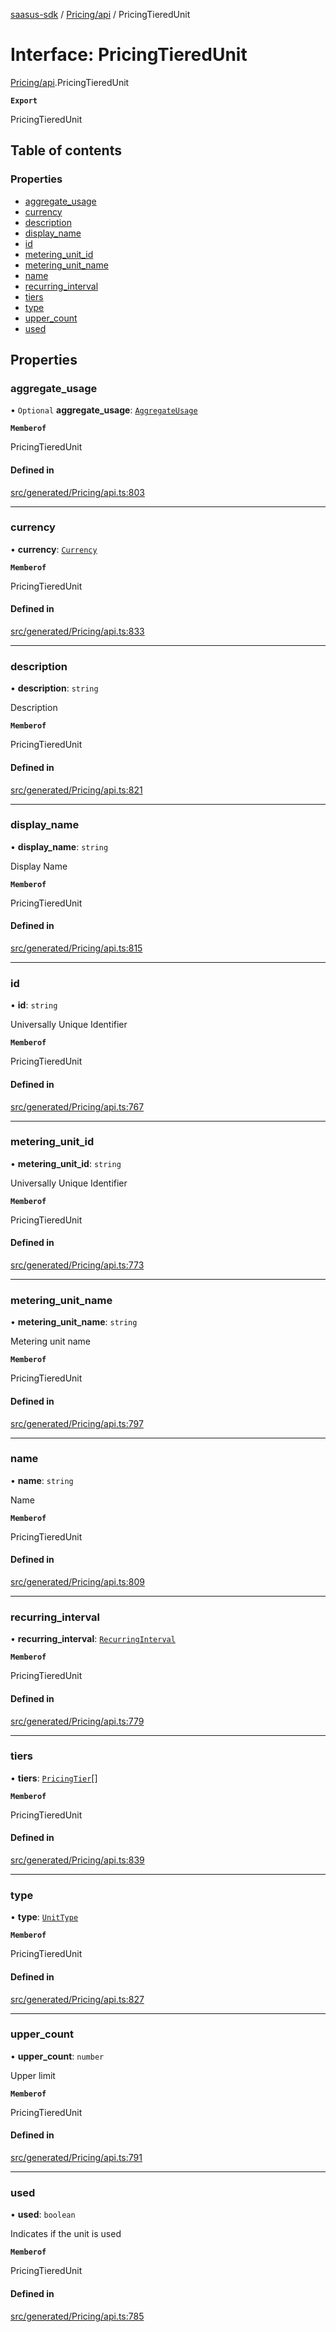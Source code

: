 [saasus-sdk](../README.md) / [Pricing/api](../modules/Pricing_api.md) / PricingTieredUnit

# Interface: PricingTieredUnit

[Pricing/api](../modules/Pricing_api.md).PricingTieredUnit

**`Export`**

PricingTieredUnit

## Table of contents

### Properties

- [aggregate\_usage](Pricing_api.PricingTieredUnit.md#aggregate_usage)
- [currency](Pricing_api.PricingTieredUnit.md#currency)
- [description](Pricing_api.PricingTieredUnit.md#description)
- [display\_name](Pricing_api.PricingTieredUnit.md#display_name)
- [id](Pricing_api.PricingTieredUnit.md#id)
- [metering\_unit\_id](Pricing_api.PricingTieredUnit.md#metering_unit_id)
- [metering\_unit\_name](Pricing_api.PricingTieredUnit.md#metering_unit_name)
- [name](Pricing_api.PricingTieredUnit.md#name)
- [recurring\_interval](Pricing_api.PricingTieredUnit.md#recurring_interval)
- [tiers](Pricing_api.PricingTieredUnit.md#tiers)
- [type](Pricing_api.PricingTieredUnit.md#type)
- [upper\_count](Pricing_api.PricingTieredUnit.md#upper_count)
- [used](Pricing_api.PricingTieredUnit.md#used)

## Properties

### aggregate\_usage

• `Optional` **aggregate\_usage**: [`AggregateUsage`](../enums/Pricing_api.AggregateUsage.md)

**`Memberof`**

PricingTieredUnit

#### Defined in

[src/generated/Pricing/api.ts:803](https://github.com/saasus-platform/saasus-sdk-javascript/blob/c67ac22/src/generated/Pricing/api.ts#L803)

___

### currency

• **currency**: [`Currency`](../enums/Pricing_api.Currency.md)

**`Memberof`**

PricingTieredUnit

#### Defined in

[src/generated/Pricing/api.ts:833](https://github.com/saasus-platform/saasus-sdk-javascript/blob/c67ac22/src/generated/Pricing/api.ts#L833)

___

### description

• **description**: `string`

Description

**`Memberof`**

PricingTieredUnit

#### Defined in

[src/generated/Pricing/api.ts:821](https://github.com/saasus-platform/saasus-sdk-javascript/blob/c67ac22/src/generated/Pricing/api.ts#L821)

___

### display\_name

• **display\_name**: `string`

Display Name

**`Memberof`**

PricingTieredUnit

#### Defined in

[src/generated/Pricing/api.ts:815](https://github.com/saasus-platform/saasus-sdk-javascript/blob/c67ac22/src/generated/Pricing/api.ts#L815)

___

### id

• **id**: `string`

Universally Unique Identifier

**`Memberof`**

PricingTieredUnit

#### Defined in

[src/generated/Pricing/api.ts:767](https://github.com/saasus-platform/saasus-sdk-javascript/blob/c67ac22/src/generated/Pricing/api.ts#L767)

___

### metering\_unit\_id

• **metering\_unit\_id**: `string`

Universally Unique Identifier

**`Memberof`**

PricingTieredUnit

#### Defined in

[src/generated/Pricing/api.ts:773](https://github.com/saasus-platform/saasus-sdk-javascript/blob/c67ac22/src/generated/Pricing/api.ts#L773)

___

### metering\_unit\_name

• **metering\_unit\_name**: `string`

Metering unit name

**`Memberof`**

PricingTieredUnit

#### Defined in

[src/generated/Pricing/api.ts:797](https://github.com/saasus-platform/saasus-sdk-javascript/blob/c67ac22/src/generated/Pricing/api.ts#L797)

___

### name

• **name**: `string`

Name

**`Memberof`**

PricingTieredUnit

#### Defined in

[src/generated/Pricing/api.ts:809](https://github.com/saasus-platform/saasus-sdk-javascript/blob/c67ac22/src/generated/Pricing/api.ts#L809)

___

### recurring\_interval

• **recurring\_interval**: [`RecurringInterval`](../enums/Pricing_api.RecurringInterval.md)

**`Memberof`**

PricingTieredUnit

#### Defined in

[src/generated/Pricing/api.ts:779](https://github.com/saasus-platform/saasus-sdk-javascript/blob/c67ac22/src/generated/Pricing/api.ts#L779)

___

### tiers

• **tiers**: [`PricingTier`](Pricing_api.PricingTier.md)[]

**`Memberof`**

PricingTieredUnit

#### Defined in

[src/generated/Pricing/api.ts:839](https://github.com/saasus-platform/saasus-sdk-javascript/blob/c67ac22/src/generated/Pricing/api.ts#L839)

___

### type

• **type**: [`UnitType`](../enums/Pricing_api.UnitType.md)

**`Memberof`**

PricingTieredUnit

#### Defined in

[src/generated/Pricing/api.ts:827](https://github.com/saasus-platform/saasus-sdk-javascript/blob/c67ac22/src/generated/Pricing/api.ts#L827)

___

### upper\_count

• **upper\_count**: `number`

Upper limit

**`Memberof`**

PricingTieredUnit

#### Defined in

[src/generated/Pricing/api.ts:791](https://github.com/saasus-platform/saasus-sdk-javascript/blob/c67ac22/src/generated/Pricing/api.ts#L791)

___

### used

• **used**: `boolean`

Indicates if the unit is used

**`Memberof`**

PricingTieredUnit

#### Defined in

[src/generated/Pricing/api.ts:785](https://github.com/saasus-platform/saasus-sdk-javascript/blob/c67ac22/src/generated/Pricing/api.ts#L785)
